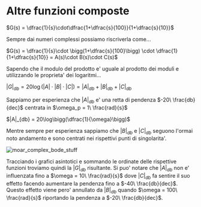 # Altre funzioni composte  

$G(s) = \dfrac{1}{s}\cdot\dfrac{1+\dfrac{s}{100}}{1+\dfrac{s}{10}}$  

Sempre dai numeri complessi possiamo riscriverla come...  

$G(s) = \dfrac{1}{s}\cdot \bigg(1+\dfrac{s}{100}\bigg) \cdot \dfrac{1}{1+\dfrac{s}{10}} = A(s)\cdot B(s)\cdot C(s)$  

Sapendo che il modulo del prodotto e' uguale al prodotto dei moduli e utilizzando le proprieta' dei logaritmi...  

$|G|_{db} = 20\log\bigg(|A|\cdot|B|\cdot|C|\bigg) = |A|_{db}+|B|_{db}+|C|_{db}$  

Sappiamo per esperienza che $|A|_{db}$ e' una retta di pendenza $-20\ \frac{db}{dec}$ centrata in $\omega_p = 1\ \frac{rad}{s}$  

$|A|_{db} = 20\log\bigg(\dfrac{1}{\omega}\bigg)$  

Mentre sempre per esperienza sappiamo che $|B|_{db}$ e $|C|_{db}$ seguono l'ormai noto andamento e sono centrati nei rispettivi punti di singolarita'.  

![moar_complex_bode_stuff](https://github.com/user-attachments/assets/d19f51b1-bd40-4298-ac0b-83daaa70f355)  

Tracciando i grafici asintotici e sommando le ordinate delle rispettive funzioni troviamo quindi la $|G|_{db}$ risultante. Si puo' notare che $|A|_{db}$ non e' influenzata fino a $\omega = 10\ \frac{rad}{s}$ dove $|C|_{db}$ fa sentire il suo effetto facendo aumentare la pendenza fino a $-40\ \frac{db}{dec}$. Questo effetto viene pero' annullato da $|B|_{db}$ quando $\omega = 100\ \frac{rad}{s}$ riportando la pendenza a $-20\ \frac{db}{dec}$.  
